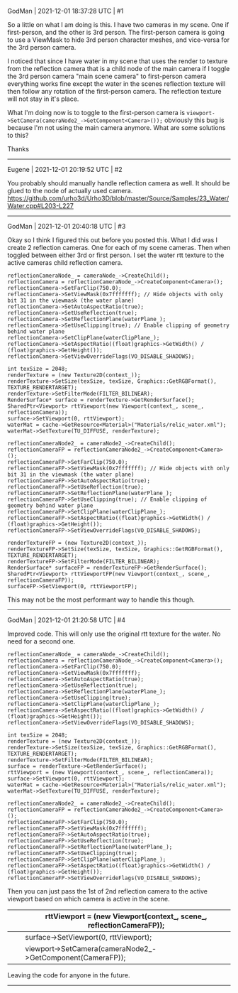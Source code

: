GodMan | 2021-12-01 18:37:28 UTC | #1

So a little on what I am doing is this. I have two cameras in my scene. One if first-person, and the other is 3rd person. The first-person camera is going to use a ViewMask to hide 3rd person character meshes, and vice-versa for the 3rd person camera. 

I noticed that since I have water in my scene that uses the render to texture from the reflection camera that is a child node of the main camera if I toggle the 3rd person camera "main scene camera" to first-person camera everything works fine except the water in the scenes reflection texture will then follow any rotation of the first-person camera. The reflection texture will not stay in it's place. 

What I'm doing now is to toggle to the first-person camera is `viewport->SetCamera(cameraNode2_->GetComponent<Camera>());`
obviously this bug is because I'm not using the main camera anymore. What are some solutions to this?

Thanks

-------------------------

Eugene | 2021-12-01 20:19:52 UTC | #2

You probably should manually handle reflection camera as well.
It should be glued to the node of actually used camera.
https://github.com/urho3d/Urho3D/blob/master/Source/Samples/23_Water/Water.cpp#L203-L227

-------------------------

GodMan | 2021-12-01 20:40:18 UTC | #3

Okay so I think I figured this out before you posted this. What I did was I create 2 reflection cameras. One for each of my scene cameras. Then when toggled between either 3rd or first person. I set the water rtt texture to the active cameras child reflection camera.

	reflectionCameraNode_ = cameraNode_->CreateChild();
	reflectionCamera = reflectionCameraNode_->CreateComponent<Camera>();
	reflectionCamera->SetFarClip(750.0);
	reflectionCamera->SetViewMask(0x7fffffff); // Hide objects with only bit 31 in the viewmask (the water plane)
	reflectionCamera->SetAutoAspectRatio(true);
	reflectionCamera->SetUseReflection(true);
	reflectionCamera->SetReflectionPlane(waterPlane_);
	reflectionCamera->SetUseClipping(true); // Enable clipping of geometry behind water plane
	reflectionCamera->SetClipPlane(waterClipPlane_);
	reflectionCamera->SetAspectRatio((float)graphics->GetWidth() / (float)graphics->GetHeight());
	reflectionCamera->SetViewOverrideFlags(VO_DISABLE_SHADOWS);

	int texSize = 2048;
	renderTexture = (new Texture2D(context_));
	renderTexture->SetSize(texSize, texSize, Graphics::GetRGBFormat(), TEXTURE_RENDERTARGET);
	renderTexture->SetFilterMode(FILTER_BILINEAR);
	RenderSurface* surface = renderTexture->GetRenderSurface();
	SharedPtr<Viewport> rttViewport(new Viewport(context_, scene_, reflectionCamera));
	surface->SetViewport(0, rttViewport);
	waterMat = cache->GetResource<Material>("Materials/relic_water.xml");
	waterMat->SetTexture(TU_DIFFUSE, renderTexture);

	reflectionCameraNode2_ = cameraNode2_->CreateChild();
	reflectionCameraFP = reflectionCameraNode2_->CreateComponent<Camera>();
	reflectionCameraFP->SetFarClip(750.0);
	reflectionCameraFP->SetViewMask(0x7fffffff); // Hide objects with only bit 31 in the viewmask (the water plane)
	reflectionCameraFP->SetAutoAspectRatio(true);
	reflectionCameraFP->SetUseReflection(true);
	reflectionCameraFP->SetReflectionPlane(waterPlane_);
	reflectionCameraFP->SetUseClipping(true); // Enable clipping of geometry behind water plane
	reflectionCameraFP->SetClipPlane(waterClipPlane_);
	reflectionCameraFP->SetAspectRatio((float)graphics->GetWidth() / (float)graphics->GetHeight());
	reflectionCameraFP->SetViewOverrideFlags(VO_DISABLE_SHADOWS);

	renderTextureFP = (new Texture2D(context_));
	renderTextureFP->SetSize(texSize, texSize, Graphics::GetRGBFormat(), TEXTURE_RENDERTARGET);
	renderTextureFP->SetFilterMode(FILTER_BILINEAR);
	RenderSurface* surfaceFP = renderTextureFP->GetRenderSurface();
	SharedPtr<Viewport> rttViewportFP(new Viewport(context_, scene_, reflectionCameraFP));
	surfaceFP->SetViewport(0, rttViewportFP);

This may not be the most performant way to handle this though.

-------------------------

GodMan | 2021-12-01 21:20:58 UTC | #4

Improved code. This will only use the original rtt texture for the water. No need for a second one.

	reflectionCameraNode_ = cameraNode_->CreateChild();
	reflectionCamera = reflectionCameraNode_->CreateComponent<Camera>();
	reflectionCamera->SetFarClip(750.0);
	reflectionCamera->SetViewMask(0x7fffffff);
	reflectionCamera->SetAutoAspectRatio(true);
	reflectionCamera->SetUseReflection(true);
	reflectionCamera->SetReflectionPlane(waterPlane_);
	reflectionCamera->SetUseClipping(true); 
	reflectionCamera->SetClipPlane(waterClipPlane_);
	reflectionCamera->SetAspectRatio((float)graphics->GetWidth() / (float)graphics->GetHeight());
	reflectionCamera->SetViewOverrideFlags(VO_DISABLE_SHADOWS);

	int texSize = 2048;
	renderTexture = (new Texture2D(context_));
	renderTexture->SetSize(texSize, texSize, Graphics::GetRGBFormat(), TEXTURE_RENDERTARGET);
	renderTexture->SetFilterMode(FILTER_BILINEAR);
	surface = renderTexture->GetRenderSurface();
	rttViewport = (new Viewport(context_, scene_, reflectionCamera));
	surface->SetViewport(0, rttViewport);
	waterMat = cache->GetResource<Material>("Materials/relic_water.xml");
	waterMat->SetTexture(TU_DIFFUSE, renderTexture);

	reflectionCameraNode2_ = cameraNode2_->CreateChild();
	reflectionCameraFP = reflectionCameraNode2_->CreateComponent<Camera>();
	reflectionCameraFP->SetFarClip(750.0);
	reflectionCameraFP->SetViewMask(0x7fffffff);
	reflectionCameraFP->SetAutoAspectRatio(true);
	reflectionCameraFP->SetUseReflection(true);
	reflectionCameraFP->SetReflectionPlane(waterPlane_);
	reflectionCameraFP->SetUseClipping(true);
	reflectionCameraFP->SetClipPlane(waterClipPlane_);
	reflectionCameraFP->SetAspectRatio((float)graphics->GetWidth() / (float)graphics->GetHeight());
	reflectionCameraFP->SetViewOverrideFlags(VO_DISABLE_SHADOWS);

Then you can just pass the 1st of 2nd reflection camera to the active viewport based on which camera is active in the scene.

|||rttViewport = (new Viewport(context_, scene_, reflectionCameraFP));|
|---|---|---|
|||surface->SetViewport(0, rttViewport);|
|||viewport->SetCamera(cameraNode2_->GetComponent<Camera>(CameraFP));|

Leaving the code for anyone in the future.

-------------------------

